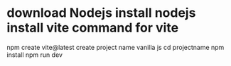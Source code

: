 download Nodejs
install nodejs
install vite
command for vite 
====================
npm create vite@latest
create project name
vanilla js
cd projectname
npm install 
npm run dev


